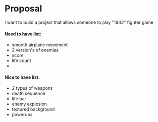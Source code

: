 # **Proposal**

I want to build a project that allows someone to play "1942" fighter game

#### **Need to have list:**
- smooth airplane movement
- 2 version's of enemies
- score
- life count
-
#### **Nice to have list:**
- 2 types of weapons
- death sequence
- life bar
- enemy explosion
- textured background
- powerups
